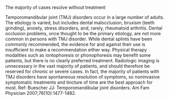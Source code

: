 The majority of cases resolve without treatment

Temporomandibular joint (TMJ) disorders occur in a large number of adults.  The etiology is varied, but includes dental malocclusion, bruxism (teeth grinding), anxiety, stress disorders, and, rarely, rheumatoid arthritis.  Dental occlusion problems, once thought to be the primary etiology, are not more common in persons with TMJ disorder.  While dental splints have been commonly recommended, the evidence for and against their use is insufficient to make a recommendation either way.  Physical therapy modalities such as iontophoresis or phonophoresis may benefit some patients, but there is no clearly preferred treatment.  Radiologic imaging is unnecessary in the vast majority of patients, and should therefore be reserved for chronic or severe cases.  In fact, the majority of patients with TMJ disorders have spontaneous resolution of symptoms, so noninvasive symptomatic treatments and tincture of time are the best approach for most. Ref: Buescher JJ: Temporomandibular joint disorders. Am Fam Physician 2007;76(10):1477-1482.